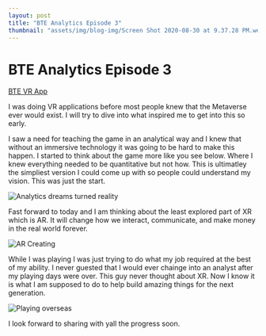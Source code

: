 ```yaml
---
layout: post
title: "BTE Analytics Episode 3"
thumbnail: "assets/img/blog-img/Screen Shot 2020-08-30 at 9.37.28 PM.webp"
---
```


# BTE Analytics Episode 3 

[BTE VR App](https://youtu.be/tGgaJoDOis8)

I was doing VR applications before most people knew that the Metaverse ever would exist.  I will try to dive into what inspired me to get into this so early. 

I saw a need for teaching the game in an analytical way and I knew that without an immersive technology it was going to be hard to make this happen.  I started to think about the game
more like you see below. Where I knew everything needed to be quantitative but not how.  This is ultimatley the simpliest version I could come up with so people could understand my vision.  This was just the start. 

![Analytics dreams turned reality]({{site.url}}{{site.baseurl}}/assets/img/blog-img/wip2.webp?raw=true)

Fast forward to today and I am thinking about the least explored part of XR which is AR.  It will change how we interact, communicate, and make money in the real world forever.  

![AR Creating]({{site.url}}{{site.baseurl}}/assets/img/blog-img/Screen%20Shot%202022-05-02%20at%2011.02.20%20PM.webp?raw=true)

While I was playing I was just trying to do what my job required at the best of my ability.  I never guested that I would ever chainge into an analyst after my playing days were over.  This guy never thought about XR.  Now I know it is what I am supposed to do to help build amazing things for the next generation.

![Playing overseas]({{site.url}}{{site.baseurl}}/assets/img/blog-img/Pro%20ball.webp?raw=true)

I look forward to sharing with yall the progress soon. 
